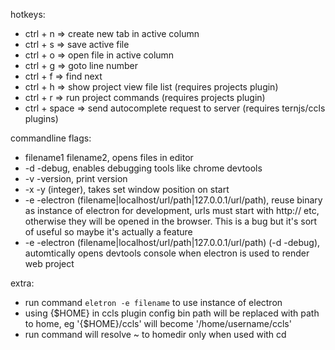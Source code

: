 hotkeys:
- ctrl + n => create new tab in active column
- ctrl + s => save active file
- ctrl + o => open file in active column
- ctrl + g => goto line number
- ctrl + f => find next
- ctrl + h => show project view file list (requires projects plugin)
- ctrl + r => run project commands (requires projects plugin)
- ctrl + space => send autocomplete request to server (requires ternjs/ccls plugins)
	
commandline flags:
- filename1 filename2, opens files in editor
- -d -debug, enables debugging tools like chrome devtools
- -v -version, print version
- -x -y (integer), takes set window position on start
- -e -electron (filename|localhost/url/path|127.0.0.1/url/path), reuse binary as instance of electron for development, urls must start with http:// etc, otherwise they will be opened in the browser. This is a bug but it's sort of useful so maybe it's actually a feature
- -e -electron (filename|localhost/url/path|127.0.0.1/url/path) (-d -debug), automtically opens devtools console when electron is used to render web project
	
extra:
- run command `eletron -e filename` to use instance of electron
- using {$HOME} in ccls plugin config bin path will be replaced with path to home, eg '{$HOME}/ccls' will become '/home/username/ccls'
- run command will resolve ~ to homedir only when used with cd